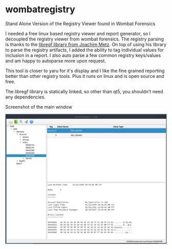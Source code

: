 # wombatregistry
Stand Alone Version of the Registry Viewer found in Wombat Forensics

I needed a free linux based registry viewer and report generator, so I decoupled the registry viewer from wombat forensics.
The registry parsing is thanks to the [libregf library from Joachim Metz](https://github.com/libyal/libregf).
On top of using his library to parse the registry artifacts, I added the ability to tag individual values for inclusion in a report.
I also auto parse a few common registry keys/values and am happy to autoparse more upon request.

This tool is closer to yaru for it's display and I like the fine grained reporting better than other registry tools. Plus it runs on linux and is open source and free.

The libregf library is statically linked, so other than qt5, you shouldn't need any dependencies.

Screenshot of the main window

![Main Window](./Resources/mainwindow.png)
